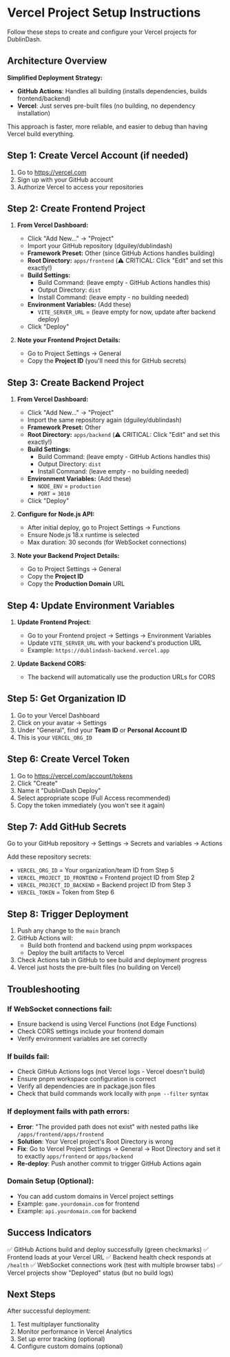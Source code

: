 # Vercel Project Setup Instructions

Follow these steps to create and configure your Vercel projects for DublinDash.

## Architecture Overview
**Simplified Deployment Strategy:**
- **GitHub Actions**: Handles all building (installs dependencies, builds frontend/backend)
- **Vercel**: Just serves pre-built files (no building, no dependency installation)

This approach is faster, more reliable, and easier to debug than having Vercel build everything.

## Step 1: Create Vercel Account (if needed)
1. Go to https://vercel.com
2. Sign up with your GitHub account
3. Authorize Vercel to access your repositories

## Step 2: Create Frontend Project

1. **From Vercel Dashboard:**
   - Click "Add New..." → "Project"
   - Import your GitHub repository (dguiley/dublindash)
   - **Framework Preset:** Other (since GitHub Actions handles building)
   - **Root Directory:** `apps/frontend` (⚠️ CRITICAL: Click "Edit" and set this exactly!)
   - **Build Settings:**
     - Build Command: (leave empty - GitHub Actions handles this)
     - Output Directory: `dist`
     - Install Command: (leave empty - no building needed)
   - **Environment Variables:** (Add these)
     - `VITE_SERVER_URL` = (leave empty for now, update after backend deploy)
   - Click "Deploy"

2. **Note your Frontend Project Details:**
   - Go to Project Settings → General
   - Copy the **Project ID** (you'll need this for GitHub secrets)

## Step 3: Create Backend Project

1. **From Vercel Dashboard:**
   - Click "Add New..." → "Project"
   - Import the same repository again (dguiley/dublindash)
   - **Framework Preset:** Other
   - **Root Directory:** `apps/backend` (⚠️ CRITICAL: Click "Edit" and set this exactly!)
   - **Build Settings:**
     - Build Command: (leave empty - GitHub Actions handles this)
     - Output Directory: `dist`
     - Install Command: (leave empty - no building needed)
   - **Environment Variables:** (Add these)
     - `NODE_ENV` = `production`
     - `PORT` = `3010`
   - Click "Deploy"

2. **Configure for Node.js API:**
   - After initial deploy, go to Project Settings → Functions
   - Ensure Node.js 18.x runtime is selected
   - Max duration: 30 seconds (for WebSocket connections)

3. **Note your Backend Project Details:**
   - Go to Project Settings → General
   - Copy the **Project ID**
   - Copy the **Production Domain** URL

## Step 4: Update Environment Variables

1. **Update Frontend Project:**
   - Go to your Frontend project → Settings → Environment Variables
   - Update `VITE_SERVER_URL` with your backend's production URL
   - Example: `https://dublindash-backend.vercel.app`

2. **Update Backend CORS:**
   - The backend will automatically use the production URLs for CORS

## Step 5: Get Organization ID

1. Go to your Vercel Dashboard
2. Click on your avatar → Settings
3. Under "General", find your **Team ID** or **Personal Account ID**
4. This is your `VERCEL_ORG_ID`

## Step 6: Create Vercel Token

1. Go to https://vercel.com/account/tokens
2. Click "Create"
3. Name it "DublinDash Deploy"
4. Select appropriate scope (Full Access recommended)
5. Copy the token immediately (you won't see it again)

## Step 7: Add GitHub Secrets

Go to your GitHub repository → Settings → Secrets and variables → Actions

Add these repository secrets:
- `VERCEL_ORG_ID` = Your organization/team ID from Step 5
- `VERCEL_PROJECT_ID_FRONTEND` = Frontend project ID from Step 2
- `VERCEL_PROJECT_ID_BACKEND` = Backend project ID from Step 3
- `VERCEL_TOKEN` = Token from Step 6

## Step 8: Trigger Deployment

1. Push any change to the `main` branch
2. GitHub Actions will:
   - Build both frontend and backend using pnpm workspaces
   - Deploy the built artifacts to Vercel
3. Check Actions tab in GitHub to see build and deployment progress
4. Vercel just hosts the pre-built files (no building on Vercel)

## Troubleshooting

### If WebSocket connections fail:
- Ensure backend is using Vercel Functions (not Edge Functions)
- Check CORS settings include your frontend domain
- Verify environment variables are set correctly

### If builds fail:
- Check GitHub Actions logs (not Vercel logs - Vercel doesn't build)
- Ensure pnpm workspace configuration is correct
- Verify all dependencies are in package.json files
- Check that build commands work locally with `pnpm --filter` syntax

### If deployment fails with path errors:
- **Error**: "The provided path does not exist" with nested paths like `/apps/frontend/apps/frontend`
- **Solution**: Your Vercel project's Root Directory is wrong
- **Fix**: Go to Vercel Project Settings → General → Root Directory and set it to exactly `apps/frontend` or `apps/backend`
- **Re-deploy**: Push another commit to trigger GitHub Actions again

### Domain Setup (Optional):
- You can add custom domains in Vercel project settings
- Example: `game.yourdomain.com` for frontend
- Example: `api.yourdomain.com` for backend

## Success Indicators
✅ GitHub Actions build and deploy successfully (green checkmarks)
✅ Frontend loads at your Vercel URL
✅ Backend health check responds at `/health`
✅ WebSocket connections work (test with multiple browser tabs)
✅ Vercel projects show "Deployed" status (but no build logs)

## Next Steps
After successful deployment:
1. Test multiplayer functionality
2. Monitor performance in Vercel Analytics
3. Set up error tracking (optional)
4. Configure custom domains (optional)
